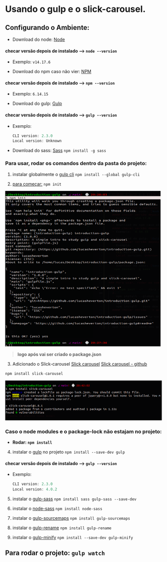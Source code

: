 # Usando o gulp e o slick-carousel. 

## Configurando o Ambiente:
  - Download do node: [Node](https://nodejs.org/en/download/)
  #### checar versão depois de instalado --> `node --version`
  - Exemplo: `v14.17.6`

  - Download do npm caso não vier: [NPM](https://docs.npmjs.com/downloading-and-installing-node-js-and-npm)
  #### checar versão depois de instalado --> `npm --version`
  - Exemplo: `6.14.15`
    
  - Download do gulp: [Gulp](https://gulpjs.com/docs/en/getting-started/quick-start/)
  #### checar versão depois de instalado --> `gulp --version`
  - Exemplo:
    ```js 
    CLI version: 2.3.0
    Local version: Unknown
    ```

  - Download do sass: [Sass](https://sass-lang.com/install)
  `npm install -g sass`

### Para usar, rodar os comandos dentro da pasta do projeto:
  1. instalar globalmente o [gulp cli](https://gulpjs.com/docs/en/getting-started/quick-start/) 
  `npm install --global gulp-cli`

  2. [para começar:](https://gulpjs.com/docs/en/getting-started/quick-start/) `npm init` <!-- Para criar o Package.json -->
  <img width="500px" height="500px" src="assets/dist/img/npm-init.png" />

  > **logo após vai ser criado o package.json**

  3. Adicionado o Slick-carousel
  [Slick carousel](https://kenwheeler.github.io/slick/)
  [Slick carousel - github](https://github.com/kenwheeler/slick/)
  ```js
  npm install slick-carousel
  ```
  <img width="700px" height="auto" src="assets/dist/img/slick-carousel.png" />


  ### Caso o node modules e o package-lock não estajam no projeto:
  - **Rodar: `npm install`**

  4. instalar o [gulp](https://gulpjs.com/docs/en/getting-started/quick-start/) no projeto
  `npm install --save-dev gulp`
  #### checar versão depois de instalado --> `gulp --version`
  - Exemplo:
    ```js 
    CLI version: 2.3.0
    Local version: 4.0.2
    ```

  5. instalar o [gulp-sass](https://www.npmjs.com/package/gulp-sass)
  `npm install sass gulp-sass --save-dev`

  6. instalar o [node-sass](https://www.npmjs.com/package/node-sass)
  `npm install node-sass`

  7. instalar o [gulp-sourcemaps](https://www.npmjs.com/package/gulp-sourcemaps)
  `npm install gulp-sourcemaps`
  
  8. instalar o [gulp-rename](https://www.npmjs.com/package/gulp-rename)
  `npm install gulp-rename`

  9. instalar o [gulp-minify](https://www.npmjs.com/package/gulp-minify)
  `npm install --save-dev gulp-minify`

  ## **Para rodar o projeto: `gulp watch`**